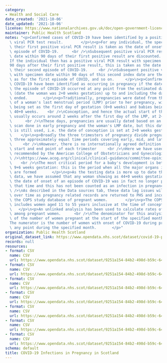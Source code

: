 ```yaml
---
category:
- Health and Social Care
date_created: '2021-10-06'
date_updated: '2021-10-06'
license: https://www.nationalarchives.gov.uk/doc/open-government-licence/version/3/
maintainer: Public Health Scotland
notes: "<p>Confirmed cases of COVID-19 have been identified by a positive SARS-CoV-2\
  \ viral PCR test result.        </p>\n<p>For any individual, the specimen date of\
  \ their first positive viral PCR result is taken as the date of onset of their first\
  \ episode of COVID-19.      <br />\nSubsequent positive viral PCR results with specimen\
  \ date within 90 days of their first positive result are discounted.    <br />\n\
  If the individual then has a positive viral PCR result with specimen date \u2265\
  90 days after their first positive result, this is taken as the date of onset of\
  \ their second episode of COVID-19.     <br />\nSubsequent positive viral PCR results\
  \ with specimen date within 90 days of this second index date are then discounted\
  \ as for the first episode of COVID, and so on.     </p>\n<p>Confirmed cases of\
  \ COVID-19 have been identified as occurring in pregnancy if the date of onset of\
  \ the episode of COVID-19 occurred at any point from the estimated date of conception\
  \ (date the woman was 2+0 weeks gestation) up to and including the date the pregnancy\
  \ ended.       </p>\n<p>Traditionally, pregnancies were dated from the first day\
  \ of a woman's last menstrual period (LMP) prior to her pregnancy, with this date\
  \ being set as the first day of gestation (0+0 weeks) and babies being 'due' at\
  \ 40+0 weeks.    <br />\nConception, and hence the actual start of the pregnancy,\
  \ usually occurs around 2 weeks after the first day of the LMP, at 2+0 gestation.\
  \      <br />\nThese days, pregnancies are usually dated based on an ultrasound\
  \ scan done in early pregnancy and the woman's LMP date, but this dating convention\
  \ is still used, i.e. the date of conception is set at 2+0 weeks gestation.    \
  \    </p>\n<p>Broadly the three trimesters of pregnancy divide pregnancies into\
  \ three approximately equal time periods covering early, mid, and later pregnancy\
  \     <br />\nHowever, there is no internationally agreed definition of the exact\
  \ start and end point of each trimester     <br />\nHere we have used the definitions\
  \ recommended by the American College of Obstetricians and Gynecologists      <br\
  \ />\nhttps://www.acog.org/clinical/clinical-guidance/committee-opinion/articles/2017/05/methods-for-estimating-the-due-date\
  \    <br />\nThe most critical period for a baby's development is between 2+0 and\
  \ 9+6 weeks gestation: this is the period when all the major organs in the body\
  \ are formed       </p>\n<p>As the testing data is more up to date than the pregnancy\
  \ data, we have assumed that any woman showing as 44+0 weeks gestation or over at\
  \ the date of onset of an episode of COVID-19 was in fact no longer pregnant at\
  \ that time and this has not been counted as an infection in pregnancy.     <br\
  \ />\nAs described in the Data sources tab, these data lag issues will be resolved\
  \ over time as pregnancy related records are returned to PHS and incorporated into\
  \ the COPS study database of pregnant women.        </p>\n<p>The COPS study database\
  \ includes women aged 11 to 55 years inclusive at the time of conception.      \
  \   </p>\n<p>An unlinked analysis has been used to calculate rates of infection\
  \ among pregnant women.      <br />\nThe denominator for this analysis is a 'snapshot'\
  \ of the number of women pregnant at the start of the specified month.    <br />\n\
  The numerator is the number of women with onset of COVID-19 during pregnancy at\
  \ any point during the specified month.       </p>"
organization: Public Health Scotland
original_dataset_link: https://www.opendata.nhs.scot/dataset/covid-19-positive-cases-in-pregnancy-in-scotland
records: null
resources:
- format: CSV
  name: CSV
  url: https://www.opendata.nhs.scot/dataset/9251a154-84b2-498d-b59c-646cab588e9f/resource/0a883f85-97bf-474a-8daa-158128f79743/download/cases_week_20211005.csv
- format: CSV
  name: CSV
  url: https://www.opendata.nhs.scot/dataset/9251a154-84b2-498d-b59c-646cab588e9f/resource/b7f26274-113c-47ab-8a14-73763b39a894/download/case_gest_20211005.csv
- format: CSV
  name: CSV
  url: https://www.opendata.nhs.scot/dataset/9251a154-84b2-498d-b59c-646cab588e9f/resource/76c63f4f-769e-4780-963e-6bb179207d4b/download/case_vacc_stat_20211005.csv
- format: CSV
  name: CSV
  url: https://www.opendata.nhs.scot/dataset/9251a154-84b2-498d-b59c-646cab588e9f/resource/78762e59-14b8-42d6-be12-83dc279c675b/download/case_rate_20211005.csv
- format: CSV
  name: CSV
  url: https://www.opendata.nhs.scot/dataset/9251a154-84b2-498d-b59c-646cab588e9f/resource/5960ae17-7931-4f6c-a6ba-a9d5c12c18ca/download/case_rate_age_20211005.csv
- format: CSV
  name: CSV
  url: https://www.opendata.nhs.scot/dataset/9251a154-84b2-498d-b59c-646cab588e9f/resource/72bc7a85-d0aa-4629-b3b5-83dedd3885a8/download/case_rate_simd_20211006.csv
- format: CSV
  name: CSV
  url: https://www.opendata.nhs.scot/dataset/9251a154-84b2-498d-b59c-646cab588e9f/resource/2dca5eb6-8d9f-4931-b72b-1bdd1366febc/download/case_rate_hb_20211006.csv
schema: default
title: COVID-19 Infections in Pregnancy in Scotland
---
```

